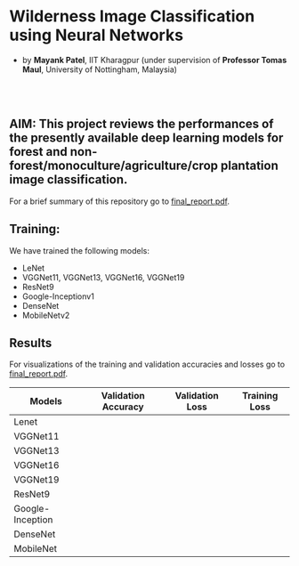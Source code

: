 # Wilderness Image Classification using Neural Networks

- by <B>Mayank Patel</B>, IIT Kharagpur (under supervision of <B>Professor Tomas Maul</B>, University of Nottingham, Malaysia)

<br><br>

## AIM: This project reviews the performances of the presently available deep learning models for forest and non-forest/monoculture/agriculture/crop plantation image classification.




For a brief summary of this repository go to [final_report.pdf](https://github.com/mayankpatel14/Wilderness-Image-Classification/blob/master/final_report.pdf).

## Training:
We have trained the following models:
-	LeNet
-	VGGNet11, VGGNet13, VGGNet16, VGGNet19
-	ResNet9
-	Google-Inceptionv1
-	DenseNet
-	MobileNetv2


## Results
For visualizations of the training and validation accuracies and losses go to [final_report.pdf](https://github.com/mayankpatel14/Wilderness-Image-Classification/blob/master/final_report.pdf).

<table class="tg">
<thead>
  <tr>
    <th class="tg-0pky">Models</th>
    <th class="tg-0pky">Validation Accuracy</th>
    <th class="tg-0pky">Validation Loss</th>
    <th class="tg-0pky">Training Loss</th>
  </tr>
</thead>
<tbody>
  <tr>
    <td class="tg-0pky">Lenet</td>
    <td class="tg-0pky"></td>
    <td class="tg-0pky"></td>
    <td class="tg-0pky"></td>
  </tr>
  <tr>
    <td class="tg-0pky">VGGNet11</td>
    <td class="tg-0pky"></td>
    <td class="tg-0pky"></td>
    <td class="tg-0pky"></td>
  </tr>
  <tr>
    <td class="tg-0pky">VGGNet13</td>
    <td class="tg-0pky"></td>
    <td class="tg-0pky"></td>
    <td class="tg-0pky"></td>
  </tr>
  <tr>
    <td class="tg-0pky">VGGNet16</td>
    <td class="tg-0pky"></td>
    <td class="tg-0pky"></td>
    <td class="tg-0pky"></td>
  </tr>
  <tr>
    <td class="tg-0pky">VGGNet19</td>
    <td class="tg-0pky"></td>
    <td class="tg-0pky"></td>
    <td class="tg-0pky"></td>
  </tr>
  <tr>
    <td class="tg-0pky">ResNet9</td>
    <td class="tg-0pky"></td>
    <td class="tg-0pky"></td>
    <td class="tg-0pky"></td>
  </tr>
  <tr>
    <td class="tg-0pky">Google-Inception</td>
    <td class="tg-0pky"></td>
    <td class="tg-0pky"></td>
    <td class="tg-0pky"></td>
  </tr>
  <tr>
    <td class="tg-0pky">DenseNet</td>
    <td class="tg-0pky"></td>
    <td class="tg-0pky"></td>
    <td class="tg-0pky"></td>
  </tr>
  <tr>
    <td class="tg-0pky">MobileNet</td>
    <td class="tg-0pky"></td>
    <td class="tg-0pky"></td>
    <td class="tg-0pky"></td>
  </tr>
</tbody>
</table>






